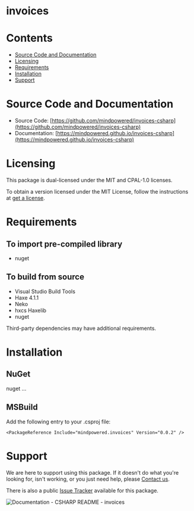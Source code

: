 
invoices
========

Contents
========

* [Source Code and Documentation](#source-code-and-documentation)
* [Licensing](#licensing)
* [Requirements](#requirements)
* [Installation](#installation)
* [Support](#support)

# Source Code and Documentation
- Source Code: [https://github.com/mindpowered/invoices-csharp](https://github.com/mindpowered/invoices-csharp)
- Documentation: [https://mindpowered.github.io/invoices-csharp](https://mindpowered.github.io/invoices-csharp)

# Licensing
This package is dual-licensed under the MIT and CPAL-1.0 licenses.

To obtain a version licensed under the MIT License, follow the instructions at [get a license][purchase].

# Requirements
## To import pre-compiled library
- nuget

## To build from source
- Visual Studio Build Tools
- Haxe 4.1.1
- Neko
- hxcs Haxelib
- nuget


Third-party dependencies may have additional requirements.

# Installation
## NuGet

nuget ...

## MSBuild

Add the following entry to your .csproj file:

```
<PackageReference Include="mindpowered.invoices" Version="0.0.2" />
```


# Support
We are here to support using this package. If it doesn't do what you're looking for, isn't working, or you just need help, please [Contact us][contact].

There is also a public [Issue Tracker][bugs] available for this package.
  
  
![Documentation - CSHARP README - invoices](https://www.google-analytics.com/collect?v=1&tid=UA-178768904-1&cid=555&aip=1&t=event&ec=Documentation&ea=CSHARP+README&el=invoices)


[bugs]: https://github.com/mindpowered/invoices-csharp/issues
[contact]: https://mindpowered.dev/support.html?ref=invoices-csharp/
[licensing]: https://mindpowered.dev/?ref=invoices-csharp
[purchase]: https://mindpowered.dev/purchase/invoices-csharp
